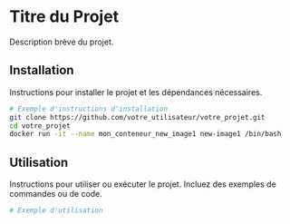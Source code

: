 # Titre du Projet

Description brève du projet.


## Installation

Instructions pour installer le projet et les dépendances nécessaires. 

```bash
# Exemple d'instructions d'installation
git clone https://github.com/votre_utilisateur/votre_projet.git
cd votre_projet
docker run -it --name mon_conteneur_new_image1 new-image1 /bin/bash

```

## Utilisation

Instructions pour utiliser ou exécuter le projet. Incluez des exemples de commandes ou de code.

```bash
# Exemple d'utilisation

```























